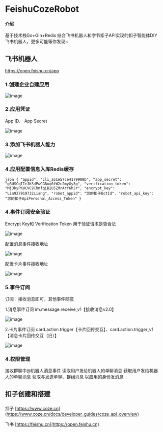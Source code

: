 # FeishuCozeRobot

#### 介绍

基于技术栈Go+Gin+Redis 结合飞书机器人和字节扣子API实现的扣子智能体DIY飞书机器人，更多可能等你发现~

## 飞书机器人

https://open.feishu.cn/app

### 1.创建企业自建应用

![image](https://github.com/LinLiang66/FeishuCozeRobot/assets/93206426/9a77a642-80a3-4c2d-b597-57b3d298617d)

### 2.应用凭证

App ID、 App Secret

![image](https://github.com/LinLiang66/FeishuCozeRobot/assets/93206426/b986a6a5-66e2-440f-8ac3-306d6b6f0fcf)


### 3.添加飞书机器人能力
![image](https://github.com/LinLiang66/FeishuCozeRobot/assets/93206426/2957575a-a9da-4a91-b536-9d4a56cfddc0)

### 4.应用配置信息入库Redis缓存
``json
{
    "appid": "cli_a51e57ce4179900b",
    "app_secret": "gRUSCqIIeJKSdPwCG8uq0fW2c2myGy3g",
    "verification_token": "Mj3kyPKUCVC9ChmfqiB2U5ZMrArY6hJr",
    "encrypt_key": "Lin927919732Liang",
    "robot_appid": "您的扣子BotId",
    "robot_api_key": "您的扣子ApiPersonal_Access_Token"
}
``
### 4.事件订阅安全验证

Encrypt Key和 Verification Token 用于验证请求是否合法

![image](https://github.com/LinLiang66/FeishuCozeRobot/assets/93206426/32efa452-5a16-4616-ab61-6a7df0cb7a90)

配置消息事件接收地址

![image](https://github.com/LinLiang66/FeishuCozeRobot/assets/93206426/f117ca5b-3197-41d0-ba1e-206feb46a9bc)

配置卡片事件接收地址

![image](https://github.com/LinLiang66/FeishuCozeRobot/assets/93206426/5838c078-7911-41ca-9c8e-471a1b05cb05)

### 5.事件订阅

订阅：接收消息即可，其他事件随意

 1.消息事件订阅 im.message.receive_v1【接收消息v2.0】
 
![image](https://github.com/LinLiang66/FeishuCozeRobot/assets/93206426/3d2bce86-d8de-4041-93ec-59081b61c8b8)

  2.卡片事件订阅 card.action.trigger【卡片回传交互】、card.action.trigger_v1【消息卡片回传交互（旧）】
  
![image](https://github.com/LinLiang66/FeishuCozeRobot/assets/93206426/9924a1fd-4814-4368-80f3-d17b54ba589b)

### 4.权限管理

接收群聊中@机器人消息事件
读取用户发给机器人的单聊消息
获取用户发给机器人的单聊消息
获取与发送单聊、群组消息
以应用的身份发消息

## 扣子创建和搭建

### 

扣子 [https://www.coze.cn](https://www.coze.cn/docs/developer_guides/coze_api_overview)

飞书 [https://feishu.cn](https://open.feishu.cn)

